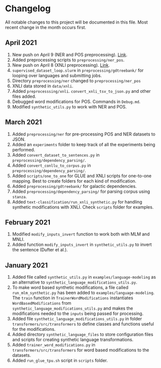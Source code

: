 # Changelog
All notable changes to this project will be documented in this file. Most recent change in the month occurs first.

## April 2021
1. New push on April 9 (NER and POS preprocessing). [Link](https://github.com/ameet-1997/Multilingual/commit/9456acdb4cc4ef46d634a883e5ba94cf1fb1cded).
1. Added preprocessing scripts to `preprocessing/ner_pos`.
1. New push on April 8 (XNLI preprocessing). [Link](https://github.com/ameet-1997/Multilingual/commit/649d916b99e0cbcda3fa8e14c390fcc15af954a4).
1. `supervised_dataset_loop.slurm` in `preprocessing/gdtreebank/` for looping over languages and submitting jobs.
1. Directory `preprocessing/ner` changed to `preprocessing/ner_pos`
1. XNLI data stored in `data/xnli`.
1. Added `preprocesssing/xnli`. `convert_xnli_tsv_to_json.py` and other files added. 
1. Debugged word modifications for POS. Commands in `Debug.md`.
1. Modified `synthetic_utils.py` to work with NER and POS.

## March 2021
1. Added `preprocessing/ner` for pre-processing POS and NER datasets to JSON.
1. Added an `experiments` folder to keep track of all the experiments being performed.
1. Added `convert_dataset_to_sentences.py` in `preprocessing/dependency_parsing/`.
1. Added `convert_conllu_to_corpus.py` in `preprocessing/dependency_parsing/`.
1. Added `scripts/one_to_one` for GLUE and XNLI scripts for one-to-one mapping. Best to create folders for each kind of modification.
1. Added `preprocessing/gdtreebank/` for galactic dependencies.
1. Added `preprocessing/dependency_parsing/` for parsing corpus using `stanza`.
1. Added `text-classification/run_xnli_synthetic.py` for handling synthetic modifications with XNLI. Check `scripts` folder for examples.

## February 2021
1. Modified `modify_inputs_invert` function to work both with MLM and MNLI.
1. Added function `modify_inputs_invert` in `synthetic_utils.py` to invert the sentence (Dufter et al.).

## January 2021
1. Added file called `synthetic_utils.py` in `examples/language-modeling` as an alternative to `synthetic_language_modifications_utils.py`.
1. To make word based synthetic modifications, a file called `run_mlm_synthetic.py` has been added to `examples/language-modeling`. The `train` function in `TrainerWordModifications` instantiates `WordBasedModifications` from `synthetic_language_modifications_utils.py` and makes the modifications needed to the `inputs` being passed for processing.
1. Added file `synthetic_language_modifications_utils.py` in folder `transformers/src/transformers` to define classes and functions useful for the modifications.
1. Added directory `synthetic_language_files` to store configuration files and scripts for creating synthetic language transformations.
1. Added `trainer_word_modifications.py` in `transformers/src/transformers` for word based modifications to the datasets.
1. Added `run_glue_tpu.sh` script in `scripts` folder.